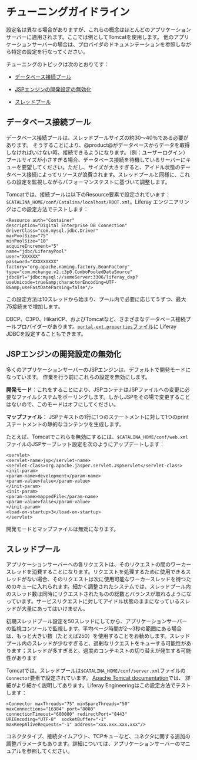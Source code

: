 # チューニングガイドライン[](id=tuning-guidelines)


設定名は異なる場合がありますが、これらの概念はほとんどのアプリケーションサーバーに適用されます。ここでは例としてTomcatを使用します。
他のアプリケーションサーバーの場合は、プロバイダのドキュメンテーションを参照しながら特定の設定を行なってください。

チューニングのトピックは次のとおりです：



- [データベース接続プール](#database-connection-pool)

- [JSPエンジンの開発設定の無効化](#deactivate-development-settings-in-the-jsp-engine)

- [スレッドプール](#thread-pool)

## データベース接続プール[](id=database-connection-pool)


データベース接続プールは、スレッドプールサイズの約30〜40％である必要があります。
そうすることにより、@product@がデータベースからデータを取得しなければいけない時、接続できるようになります。（例：ユーザーログイン）プールサイズが小さすぎる場合、データベース接続を待機しているサーバーにキューを要望してください。ただし、サイズが大きすぎると、アイドル状態のデータベース接続によってリソースが浪費されます。スレッドプールと同様に、これらの設定を監視しながらパフォーマンステストに基づいて調整します。

Tomcatでは、接続プールは以下のResource要素で設定されています： `$CATALINA_HOME/conf/Catalina/localhost/ROOT.xml`。Liferay エンジニアリングはこの設定方法でテストします：

    <Resource auth="Container"
    description="Digital Enterprise DB Connection"
    driverClass="com.mysql.jdbc.Driver"
    maxPoolSize="75"
    minPoolSize="10"
    acquireIncrement="5"
    name="jdbc/LiferayPool"
    user="XXXXXX"
    password="XXXXXXXXX"
    factory="org.apache.naming.factory.BeanFactory"
    type="com.mchange.v2.c3p0.ComboPooledDataSource"
    jdbcUrl="jdbc:mysql://someServer:3306/liferay_dxp?useUnicode=true&amp;characterEncoding=UTF-8&amp;useFastDateParsing=false"/>

この設定方法は10スレッドから始まり、プール内で必要に応じて５ずつ、最大75接続まで増加します。


DBCP、C3P0、HikariCP、およびTomcatなど、さまざまなデータベース接続プールプロバイダーがあります。[`portal-ext.properties`ファイル](https://docs.liferay.com/ce/portal/7.1-latest/propertiesdoc/portal.properties.html)に Liferay JDBCを設定することもできます。

## JSPエンジンの開発設定の無効化[](id=deactivate-development-settings-in-the-jsp-engine)


多くのアプリケーションサーバーのJSPエンジンは、デフォルトで開発モードになっています。
作業を行う前にこれらの設定を無効にします。



**開発モード**：これをすることにより、JSPコンテナはJSPファイルへの変更に必要なファイルシステムをポーリングします。しかしJSPをその場で変更することはないので、このモードはオフにしてください。


**マップファイル：** JSPテキストの1行に1つのステートメントに対して1つのprintステートメントの静的なコンテンツを生成します。


たとえば、Tomcatでこれらを無効にするには、`$CATALINA_HOME/conf/web.xml`ファイルのJSPサーブレット設定を次のようにアップデートします：

    <servlet>
    <servlet-name>jsp</servlet-name>
    <servlet-class>org.apache.jasper.servlet.JspServlet</servlet-class>
    <init-param>
    <param-name>development</param-name>
    <param-value>false</param-value>
    </init-param>
    <init-param>
    <param-name>mappedFile</param-name>
    <param-value>false</param-value>
    </init-param>
    <load-on-startup>3</load-on-startup>
    </servlet>

開発モードとマップファイルは無効になります。

## スレッドプール[](id=thread-pool)


アプリケーションサーバーへの各リクエストは、そのリクエストの間のワーカースレッドを消費することになります。リクエストを処理するために使用できるスレッドがない場合、そのリクエストは次に使用可能なワーカースレッドを待つためのキューに入れられます。細かく調整されたシステムでは、スレッドプール内のスレッド数は同時にリクエストされたものの総数とバランスが取れるようになっています。サービスリクエストに対してアイドル状態のままになっているスレッドが大量にあってはいけません。


初期スレッドプール設定を50スレッドにしてから、アプリケーションサーバーの監視コンソールで監視します。平均ページ時間が2〜3秒の範囲にある場合は、もっと大きい数（たとえば250）を使用することをお勧めします。スレッドプール内のスレッドが少なすぎると、過剰なリクエストをキューする可能性があります；スレッドが多すぎると、過度のコンテキストの切り替えが発生する可能性があります

Tomcatでは、スレッドプールは`$CATALINA_HOME/conf/server.xml`ファイルの`Connector`要素で設定されています。 [Apache Tomcat documentation](https://tomcat.apache.org/tomcat-9.0-doc/config/http.html)では、 詳細がより細かく説明してあります。Liferay Engineeringはこの設定方法でテストします：

    <Connector maxThreads="75" minSpareThreads="50"
    maxConnections="16384" port="8080"
    connectionTimeout="600000" redirectPort="8443"
    URIEncoding="UTF-8"  socketBuffer="-1"
    maxKeepAliveRequests="-1" address="xxx.xxx.xxx.xxx"/>

コネクタタイプ、接続タイムアウト、TCPキューなど、コネクタに関する追加の調整パラメータもあります。詳細については、アプリケーションサーバーのマニュアルを参照してください。
